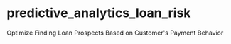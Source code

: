 # predictive_analytics_loan_risk
Optimize Finding Loan Prospects Based on Customer's Payment Behavior
